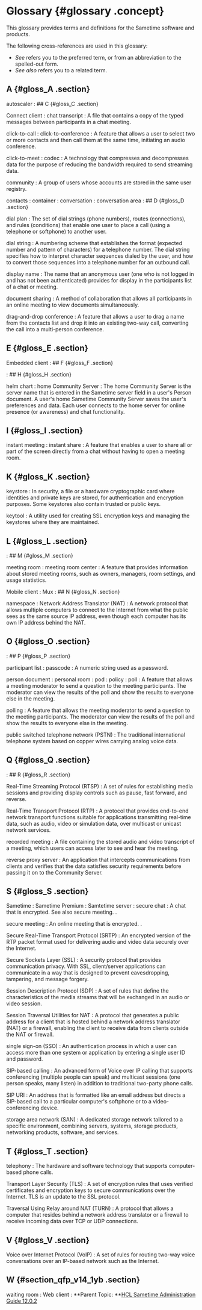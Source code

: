 # Glossary {#glossary .concept}

This glossary provides terms and definitions for the Sametime software and products.

The following cross-references are used in this glossary:

-   *See* refers you to the preferred term, or from an abbreviation to the spelled-out form.
-   *See also* refers you to a related term.

## A {#gloss_A .section}

autoscaler
:   ## C {#gloss_C .section}

Connect client
:   chat transcript
:   A file that contains a copy of the typed messages between participants in a chat meeting.

click-to-call
:   click-to-conference
:   A feature that allows a user to select two or more contacts and then call them at the same time, initiating an audio conference.

click-to-meet
:   codec
:   A technology that compresses and decompresses data for the purpose of reducing the bandwidth required to send streaming data.

community
:   A group of users whose accounts are stored in the same user registry.

contacts
:   container
:   conversation
:   conversation area
:   ## D {#gloss_D .section}

dial plan
:   The set of dial strings \(phone numbers\), routes \(connections\), and rules \(conditions\) that enable one user to place a call \(using a telephone or softphone\) to another user.

dial string
:   A numbering scheme that establishes the format \(expected number and pattern of characters\) for a telephone number. The dial string specifies how to interpret character sequences dialed by the user, and how to convert those sequences into a telephone number for an outbound call.

display name
:   The name that an anonymous user \(one who is not logged in and has not been authenticated\) provides for display in the participants list of a chat or meeting.

document sharing
:   A method of collaboration that allows all participants in an online meeting to view documents simultaneously.

drag-and-drop conference
:   A feature that allows a user to drag a name from the contacts list and drop it into an existing two-way call, converting the call into a multi-person conference.

## E {#gloss_E .section}

Embedded client
:   ## F {#gloss_F .section}


:   ## H {#gloss_H .section}

helm chart
:   home Community Server
:   The home Community Server is the server name that is entered in the Sametime server field in a user's Person document. A user's home Sametime Community Server saves the user's preferences and data. Each user connects to the home server for online presence \(or awareness\) and chat functionality.

## I {#gloss_I .section}

instant meeting
:   instant share
:   A feature that enables a user to share all or part of the screen directly from a chat without having to open a meeting room.

## K {#gloss_K .section}

keystore
:   In security, a file or a hardware cryptographic card where identities and private keys are stored, for authentication and encryption purposes. Some keystores also contain trusted or public keys.

keytool
:   A utility used for creating SSL encryption keys and managing the keystores where they are maintained.

## L {#gloss_L .section}


:   ## M {#gloss_M .section}

meeting room
:   meeting room center
:   A feature that provides information about stored meeting rooms, such as owners, managers, room settings, and usage statistics.

Mobile client
:   Mux
:   ## N {#gloss_N .section}

namespace
:   Network Address Translator \(NAT\)
:   A network protocol that allows multiple computers to connect to the Internet from what the public sees as the same source IP address, even though each computer has its own IP address behind the NAT.

## O {#gloss_O .section}


:   ## P {#gloss_P .section}

participant list
:   passcode
:   A numeric string used as a password.

person document
:   personal room
:   pod
:   policy
:   poll
:   A feature that allows a meeting moderator to send a question to the meeting participants. The moderator can view the results of the poll and show the results to everyone else in the meeting.

polling
:   A feature that allows the meeting moderator to send a question to the meeting participants. The moderator can view the results of the poll and show the results to everyone else in the meeting.

public switched telephone network \(PSTN\)
:   The traditional international telephone system based on copper wires carrying analog voice data.

## Q {#gloss_Q .section}


:   ## R {#gloss_R .section}

Real-Time Streaming Protocol \(RTSP\)
:   A set of rules for establishing media sessions and providing display controls such as pause, fast forward, and reverse.

Real-Time Transport Protocol \(RTP\)
:   A protocol that provides end-to-end network transport functions suitable for applications transmitting real-time data, such as audio, video or simulation data, over multicast or unicast network services.

recorded meeting
:   A file containing the stored audio and video transcript of a meeting, which users can access later to see and hear the meeting.

reverse proxy server
:   An application that intercepts communications from clients and verifies that the data satisfies security requirements before passing it on to the Community Server.

## S {#gloss_S .section}

Sametime
:   Sametime Premium
:   Samtetime server
:   secure chat
:   A chat that is encrypted. See also secure meeting. .

secure meeting
:   An online meeting that is encrypted. .

Secure Real-Time Transport Protocol \(SRTP\)
:   An encrypted version of the RTP packet format used for delivering audio and video data securely over the Internet.

Secure Sockets Layer \(SSL\)
:   A security protocol that provides communication privacy. With SSL, client/server applications can communicate in a way that is designed to prevent eavesdropping, tampering, and message forgery.

Session Description Protocol \(SDP\)
:   A set of rules that define the characteristics of the media streams that will be exchanged in an audio or video session.

Session Traversal Utilities for NAT
:   A protocol that generates a public address for a client that is hosted behind a network address translator \(NAT\) or a firewall, enabling the client to receive data from clients outside the NAT or firewall.

single sign-on \(SSO\)
:   An authentication process in which a user can access more than one system or application by entering a single user ID and password.

SIP-based calling
:   An advanced form of Voice over IP calling that supports conferencing \(multiple people can speak\) and multicast sessions \(one person speaks, many listen\) in addition to traditional two-party phone calls.

SIP URI
:   An address that is formatted like an email address but directs a SIP-based call to a particular computer's softphone or to a video-conferencing device.

storage area network \(SAN\)
:   A dedicated storage network tailored to a specific environment, combining servers, systems, storage products, networking products, software, and services.

## T {#gloss_T .section}

telephony
:   The hardware and software technology that supports computer-based phone calls.

Transport Layer Security \(TLS\)
:   A set of encryption rules that uses verified certificates and encryption keys to secure communications over the Internet. TLS is an update to the SSL protocol.

Traversal Using Relay around NAT \(TURN\)
:   A protocol that allows a computer that resides behind a network address translator or a firewall to receive incoming data over TCP or UDP connections.

## V {#gloss_V .section}

Voice over Internet Protocol \(VoIP\)
:   A set of rules for routing two-way voice conversations over an IP-based network such as the Internet.

## W {#section_qfp_v14_1yb .section}

waiting room
:   Web client
:   **Parent Topic: **[HCL Sametime Administration Guide 12.0.2](administrator_doc.md)

